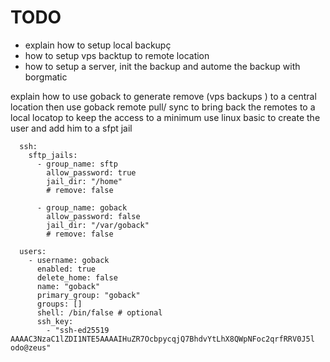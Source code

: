 # TODO

* explain how to setup local backupç
* how to setup vps backtup to remote location
* how to setup a server, init the backup and autome the backup with borgmatic

explain how to use goback to generate remove (vps backups ) to a central location
then use goback remote pull/ sync to bring back the remotes to a local locatop
to keep the access to a minimum use linux basic to create the user and add him to a sfpt jail


```
  ssh:
    sftp_jails:
      - group_name: sftp
        allow_password: true
        jail_dir: "/home"
        # remove: false

      - group_name: goback
        allow_password: false
        jail_dir: "/var/goback"
        # remove: false

  users:
    - username: goback
      enabled: true
      delete_home: false
      name: "goback"
      primary_group: "goback"
      groups: []
      shell: /bin/false # optional
      ssh_key:
        - "ssh-ed25519 AAAAC3NzaC1lZDI1NTE5AAAAIHuZR7OcbpycqjQ7BhdvYtLhX8QWpNFoc2qrfRRV0J5l odo@zeus"

```